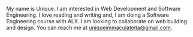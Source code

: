 My name is Unique. I am interested in Web Development and Software Engineering. I love reading and writing and, I am doing a Software Engineering course with ALX. 
I am looking to collaborate on web building and design. You can reach me at uniqueimmaculateita@gmail.com.
